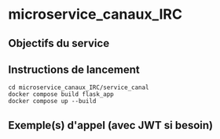# microservice_canaux_IRC

## Objectifs du service

## Instructions de lancement
```
cd microservice_canaux_IRC/service_canal
docker compose build flask_app
docker compose up --build
```
## Exemple(s) d'appel (avec JWT si besoin)
